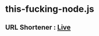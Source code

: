 # this-fucking-node.js

## URL Shortener : [Live](https://chinmay29hub-url-shortener.onrender.com/)
